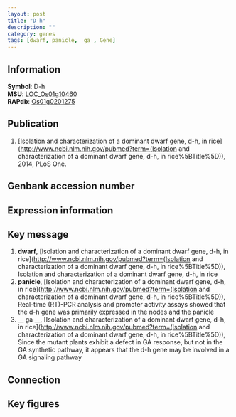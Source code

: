 ```yaml
---
layout: post
title: "D-h"
description: ""
category: genes
tags: [dwarf, panicle,  ga , Gene]
---
```


## Information
__Symbol__: D-h  
__MSU__: [LOC_Os01g10460](http://rice.plantbiology.msu.edu/cgi-bin/ORF_infopage.cgi?orf=LOC_Os01g10460)  
__RAPdb__: [Os01g0201275](http://rapdb.dna.affrc.go.jp/viewer/gbrowse_details/irgsp1?name=Os01g0201275)  

## Publication
1. [Isolation and characterization of a dominant dwarf gene, d-h, in rice](http://www.ncbi.nlm.nih.gov/pubmed?term=(Isolation and characterization of a dominant dwarf gene, d-h, in rice%5BTitle%5D)), 2014, PLoS One.

## Genbank accession number

## Expression information

## Key message
1. __dwarf__, [Isolation and characterization of a dominant dwarf gene, d-h, in rice](http://www.ncbi.nlm.nih.gov/pubmed?term=(Isolation and characterization of a dominant dwarf gene, d-h, in rice%5BTitle%5D)), Isolation and characterization of a dominant dwarf gene, d-h, in rice
2. __panicle__, [Isolation and characterization of a dominant dwarf gene, d-h, in rice](http://www.ncbi.nlm.nih.gov/pubmed?term=(Isolation and characterization of a dominant dwarf gene, d-h, in rice%5BTitle%5D)),  Real-time (RT)-PCR analysis and promoter activity assays showed that the d-h gene was primarily expressed in the nodes and the panicle
3. __ ga __, [Isolation and characterization of a dominant dwarf gene, d-h, in rice](http://www.ncbi.nlm.nih.gov/pubmed?term=(Isolation and characterization of a dominant dwarf gene, d-h, in rice%5BTitle%5D)),  Since the mutant plants exhibit a defect in GA response, but not in the GA synthetic pathway, it appears that the d-h gene may be involved in a GA signaling pathway

## Connection

## Key figures


